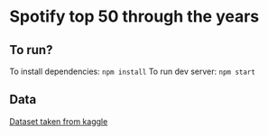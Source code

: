 # Spotify top 50 through the years

## To run?
To install dependencies: `npm install`
To run dev server: `npm start`

## Data
[Dataset taken from kaggle](https://www.kaggle.com/leonardopena/top-spotify-songs-from-20102019-by-year)
